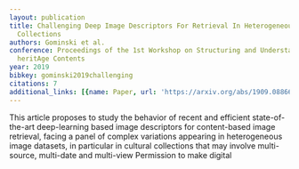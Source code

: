 ```yaml
---
layout: publication
title: Challenging Deep Image Descriptors For Retrieval In Heterogeneous Iconographic
  Collections
authors: Gominski et al.
conference: Proceedings of the 1st Workshop on Structuring and Understanding of Multimedia
  heritAge Contents
year: 2019
bibkey: gominski2019challenging
citations: 7
additional_links: [{name: Paper, url: 'https://arxiv.org/abs/1909.08866'}]
---
```

This article proposes to study the behavior of recent and efficient
state-of-the-art deep-learning based image descriptors for content-based image
retrieval, facing a panel of complex variations appearing in heterogeneous
image datasets, in particular in cultural collections that may involve
multi-source, multi-date and multi-view Permission to make digital